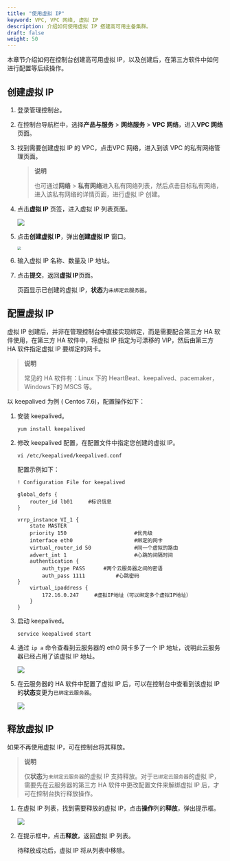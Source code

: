 ```yaml
---
title: "使用虚拟 IP"
keyword: VPC, VPC 网络, 虚拟 IP
description: 介绍如何使用虚拟 IP 搭建高可用主备集群。
draft: false
weight: 50
---
```


本章节介绍如何在控制台创建高可用虚拟 IP，以及创建后，在第三方软件中如何进行配置等后续操作。

## 创建虚拟 IP

1. 登录管理控制台。

2. 在控制台导航栏中，选择**产品与服务** > **网络服务** > **VPC 网络**，进入**VPC 网络**页面。

3. 找到需要创建虚拟 IP 的 VPC，点击VPC 网络，进入到该 VPC 的私有网络管理页面。

   > **说明**
   >
   > 也可通过**网络** > **私有网络**进入私有网络列表，然后点击目标私有网络，进入该私有网络的详情页面，进行虚拟 IP 创建。

4. 点击**虚拟 IP** 页签，进入虚拟 IP 列表页面。

   ![](../../../_images/505002_vip_list.png)

5. 点击**创建虚拟 IP**，弹出**创建虚拟 IP** 窗口。

   <img src="../../../_images/505002_create_vip.png" style="zoom:50%;" />

6. 输入虚拟 IP 名称、数量及 IP 地址。

7. 点击**提交**，返回**虚拟 IP**页面。

   页面显示已创建的虚拟 IP，**状态**为`未绑定云服务器`。

## 配置虚拟 IP

虚拟 IP 创建后，并非在管理控制台中直接实现绑定，而是需要配合第三方 HA 软件使用，在第三方 HA 软件中，将虚拟 IP 指定为可漂移的 VIP，然后由第三方 HA 软件指定虚拟 IP 要绑定的网卡。

>**说明**
>
>常见的 HA 软件有：Linux 下的 HeartBeat、keepalived、pacemaker，Windows下的 MSCS 等。

以 keepalived 为例 ( Centos 7.6)，配置操作如下：

1. 安装 keepalived。

   ```
   yum install keepalived
   ```

2. 修改 keepalived 配置，在配置文件中指定您创建的虚拟 IP。

   ```
   vi /etc/keepalived/keepalived.conf
   ```

   配置示例如下：

   ```
   ! Configuration File for keepalived
   
   global_defs {
       router_id lb01     #标识信息
   }
   
   vrrp_instance VI_1 {
       state MASTER
       priority 150                      #优先级
       interface eth0                    #绑定的网卡
       virtual_router_id 50              #同一个虚拟的路由
       advert_int 1                      #心跳的间隔时间
       authentication {
           auth_type PASS      #两个云服务器之间的密语
           auth_pass 1111          #心跳密码
   }
       virtual_ipaddress {
           172.16.0.247     #虚拟IP地址（可以绑定多个虚拟IP地址）
       }
   }
   ```

3. 启动 keepalived。

   ```
   service keepalived start
   ```

4. 通过 `ip a` 命令查看到云服务器的 eth0 网卡多了一个 IP 地址，说明此云服务器已经占用了该虚拟 IP 地址。

   ![](../../../_images/505002_vip_cfg.png)

6. 在云服务器的 HA 软件中配置了虚拟 IP 后，可以在控制台中查看到该虚拟 IP 的**状态**变更为`已绑定云服务器`。

   ![](../../../_images/505002_vip_used.png)

   

## 释放虚拟 IP

如果不再使用虚拟 IP，可在控制台将其释放。

> **说明**
>
> 仅**状态**为`未绑定云服务器`的虚拟 IP 支持释放。对于`已绑定云服务器`的虚拟 IP，需要先在云服务器的第三方 HA 软件中更改配置文件来解绑虚拟 IP 后，才可在控制台执行释放操作。

1. 在虚拟 IP 列表，找到需要释放的虚拟 IP，点击**操作**列的**释放**，弹出提示框。

   ![](../../../_images/505002_vip_delete.png)

2. 在提示框中，点击**释放**，返回虚拟 IP 列表。

   待释放成功后，虚拟 IP 将从列表中移除。
